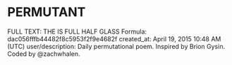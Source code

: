 # PERMUTANT

FULL TEXT: THE IS FULL HALF GLASS
Formula: dac056fffb44482f8c5953f2f9e4682f
created_at: April 19, 2015 10:48 AM (UTC)
user/description: Daily permutational poem. Inspired by Brion Gysin. Coded by @zachwhalen.
